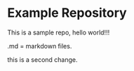 # Example Repository
This is a sample repo, hello world!!!

.md = markdown files.

this is a second change.